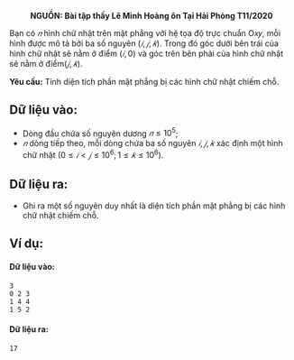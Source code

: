 **<center>NGUỒN: Bài tập thầy Lê Minh Hoàng ôn Tại Hải Phòng T11/2020</center>**

Bạn có $𝑛$ hình chữ nhật trên mặt phẳng với hệ tọa độ trực chuẩn Ο𝑥𝑦, mỗi hình được mô tả bởi ba số nguyên $(𝑖, 𝑗, 𝑘)$. Trong đó góc dưới bên trái của hình chữ nhật sẽ nằm ở điểm $(𝑖, 0)$ và góc trên bên phải của hình chữ nhật sẽ nằm ở điểm$(𝑗, 𝑘)$.

**Yêu cầu:** Tính diện tích phần mặt phẳng bị các hình chữ nhật chiếm chỗ.

## Dữ liệu vào:
- Dòng đầu chứa số nguyên dương $𝑛 ≤ 10^5$;
- $𝑛$ dòng tiếp theo, mỗi dòng chứa ba số nguyên $𝑖, 𝑗, 𝑘$ xác định một hình chữ nhật $(0 ≤ 𝑖 < 𝑗 ≤ 10^6; 1 ≤ 𝑘 ≤10^6)$.

## Dữ liệu ra:
- Ghi ra một số nguyên duy nhất là diện tích phần mặt phẳng bị các hình chữ nhật chiếm chỗ.

## Ví dụ:
#### Dữ liệu vào:
```
3
0 2 3
1 4 4
1 5 2
```

#### Dữ liệu ra:
```
17
```